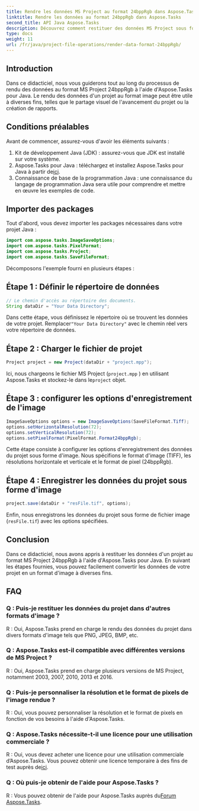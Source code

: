 ```yaml
---
title: Rendre les données MS Project au format 24bppRgb dans Aspose.Tasks
linktitle: Rendre les données au format 24bppRgb dans Aspose.Tasks
second_title: API Java Aspose.Tasks
description: Découvrez comment restituer des données MS Project sous forme d'images en Java à l'aide d'Aspose.Tasks. Suivez notre tutoriel étape par étape pour une intégration transparente.
type: docs
weight: 11
url: /fr/java/project-file-operations/render-data-format-24bppRgb/
---
```

## Introduction
Dans ce didacticiel, nous vous guiderons tout au long du processus de rendu des données au format MS Project 24bppRgb à l'aide d'Aspose.Tasks pour Java. Le rendu des données d'un projet au format image peut être utile à diverses fins, telles que le partage visuel de l'avancement du projet ou la création de rapports.
## Conditions préalables
Avant de commencer, assurez-vous d'avoir les éléments suivants :
1. Kit de développement Java (JDK) : assurez-vous que JDK est installé sur votre système.
2.  Aspose.Tasks pour Java : téléchargez et installez Aspose.Tasks pour Java à partir de[ici](https://releases.aspose.com/tasks/java/).
3. Connaissance de base de la programmation Java : une connaissance du langage de programmation Java sera utile pour comprendre et mettre en œuvre les exemples de code.

## Importer des packages
Tout d'abord, vous devez importer les packages nécessaires dans votre projet Java :
```java
import com.aspose.tasks.ImageSaveOptions;
import com.aspose.tasks.PixelFormat;
import com.aspose.tasks.Project;
import com.aspose.tasks.SaveFileFormat;
```

Décomposons l'exemple fourni en plusieurs étapes :
## Étape 1 : Définir le répertoire de données
```java
// Le chemin d'accès au répertoire des documents.
String dataDir = "Your Data Directory";
```
Dans cette étape, vous définissez le répertoire où se trouvent les données de votre projet. Remplacer`"Your Data Directory"` avec le chemin réel vers votre répertoire de données.
## Étape 2 : Charger le fichier de projet
```java
Project project = new Project(dataDir + "project.mpp");
```
Ici, nous chargeons le fichier MS Project (`project.mpp` ) en utilisant Aspose.Tasks et stockez-le dans le`project` objet.
## Étape 3 : configurer les options d'enregistrement de l'image
```java
ImageSaveOptions options = new ImageSaveOptions(SaveFileFormat.Tiff);
options.setHorizontalResolution(72);
options.setVerticalResolution(72);
options.setPixelFormat(PixelFormat.Format24bppRgb);
```
Cette étape consiste à configurer les options d'enregistrement des données du projet sous forme d'image. Nous spécifions le format d'image (TIFF), les résolutions horizontale et verticale et le format de pixel (24bppRgb).
## Étape 4 : Enregistrer les données du projet sous forme d'image
```java
project.save(dataDir + "resFile.tif", options);
```
Enfin, nous enregistrons les données du projet sous forme de fichier image (`resFile.tif`) avec les options spécifiées.

## Conclusion
Dans ce didacticiel, nous avons appris à restituer les données d'un projet au format MS Project 24bppRgb à l'aide d'Aspose.Tasks pour Java. En suivant les étapes fournies, vous pouvez facilement convertir les données de votre projet en un format d'image à diverses fins.
## FAQ
### Q : Puis-je restituer les données du projet dans d'autres formats d'image ?
R : Oui, Aspose.Tasks prend en charge le rendu des données du projet dans divers formats d'image tels que PNG, JPEG, BMP, etc.
### Q : Aspose.Tasks est-il compatible avec différentes versions de MS Project ?
R : Oui, Aspose.Tasks prend en charge plusieurs versions de MS Project, notamment 2003, 2007, 2010, 2013 et 2016.
### Q : Puis-je personnaliser la résolution et le format de pixels de l'image rendue ?
R : Oui, vous pouvez personnaliser la résolution et le format de pixels en fonction de vos besoins à l'aide d'Aspose.Tasks.
### Q : Aspose.Tasks nécessite-t-il une licence pour une utilisation commerciale ?
 R : Oui, vous devez acheter une licence pour une utilisation commerciale d’Aspose.Tasks. Vous pouvez obtenir une licence temporaire à des fins de test auprès de[ici](https://purchase.aspose.com/temporary-license/).
### Q : Où puis-je obtenir de l'aide pour Aspose.Tasks ?
 R : Vous pouvez obtenir de l'aide pour Aspose.Tasks auprès du[Forum Aspose.Tasks](https://forum.aspose.com/c/tasks/15).